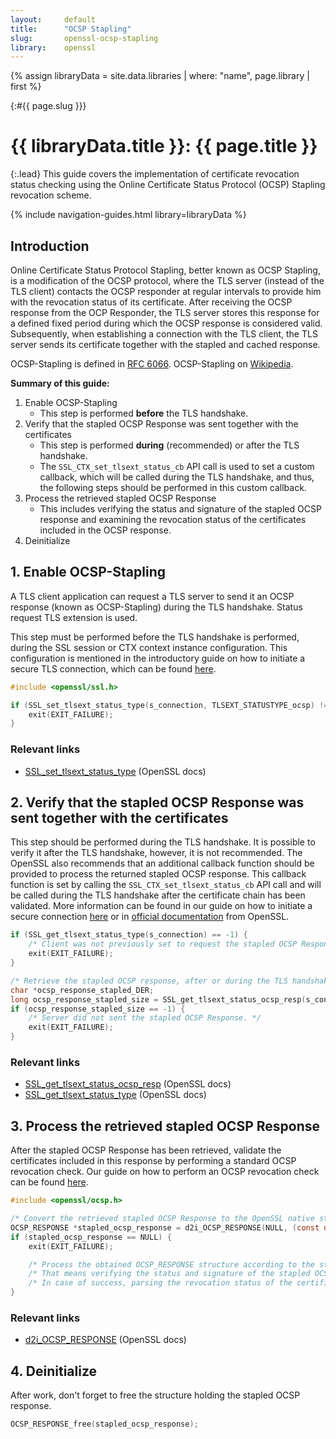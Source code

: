 ```yaml
---
layout:     default
title:      "OCSP Stapling"
slug:       openssl-ocsp-stapling
library:    openssl
---
```


{% assign libraryData = site.data.libraries | where: "name", page.library | first %}
<div class="section"><div class="container" markdown="1">

{:#{{ page.slug }}}

# {{ libraryData.title }}: {{ page.title }}

{:.lead}
This guide covers the implementation of certificate revocation status checking using the Online Certificate Status Protocol (OCSP) Stapling revocation scheme.

{% include navigation-guides.html library=libraryData %}

</div></div>
<div class="section"><div class="container" markdown="1">

## Introduction

Online Certificate Status Protocol Stapling, better known as OCSP Stapling, is a modification of the OCSP protocol, where the TLS server (instead of the TLS client) contacts the OCSP responder at regular intervals to provide him with the revocation status of its certificate. After receiving the OCSP response from the OCP Responder, the TLS server stores this response for a defined fixed period during which the OCSP response is considered valid. Subsequently, when establishing a connection with the TLS client, the TLS server sends its certificate together with the stapled and cached response.

OCSP-Stapling is defined in [RFC 6066](https://www.rfc-editor.org/info/rfc6066).
OCSP-Stapling on [Wikipedia](https://en.wikipedia.org/wiki/OCSP_stapling).

**Summary of this guide:**

1. Enable OCSP-Stapling
   - This step is performed **before** the TLS handshake.
2. Verify that the stapled OCSP Response was sent together with the certificates
   - This step is performed **during** (recommended) or after the TLS handshake.
   - The `SSL_CTX_set_tlsext_status_cb` API call is used to set a custom callback, which will be called during the TLS handshake, and thus, the following steps should be performed in this custom callback.
3. Process the retrieved stapled OCSP Response
   - This includes verifying the status and signature of the stapled OCSP response and examining the revocation status of the certificates included in the OCSP response.
4. Deinitialize

</div></div>
<div class="section"><div class="container" markdown="1">

## 1. Enable OCSP-Stapling

A TLS client application can request a TLS server to send it an OCSP response (known as OCSP-Stapling) during the TLS handshake. Status request TLS extension is used.

This step must be performed before the TLS handshake is performed, during the SSL session or CTX context instance configuration. This configuration is mentioned in the introductory guide on how to initiate a secure TLS connection, which can be found [here](/guides/openssl).

```c
#include <openssl/ssl.h>

if (SSL_set_tlsext_status_type(s_connection, TLSEXT_STATUSTYPE_ocsp) != 1) {
    exit(EXIT_FAILURE);
}
```

### Relevant links

- [SSL_set_tlsext_status_type](https://www.openssl.org/docs/man1.1.1/man3/SSL_set_tlsext_status_type.html) (OpenSSL docs)

</div></div>
<div class="section"><div class="container" markdown="1">

## 2. Verify that the stapled OCSP Response was sent together with the certificates

This step should be performed during the TLS handshake. It is possible to verify it after the TLS handshake, however, it is not recommended. The OpenSSL also recommends that an additional callback function should be provided to process the returned stapled OCSP response. This callback function is set by calling the `SSL_CTX_set_tlsext_status_cb` API call and will be called during the TLS handshake after the certificate chain has been validated. More information can be found in our guide on how to initiate a secure connection [here](/guides/openssl) or in [official documentation](https://www.openssl.org/docs/manmaster/man3/SSL_CTX_set_tlsext_status_cb.html) from OpenSSL.

```c
if (SSL_get_tlsext_status_type(s_connection) == -1) {
    /* Client was not previously set to request the stapled OCSP Response. */
    exit(EXIT_FAILURE);
}

/* Retrieve the stapled OCSP response, after or during the TLS handshake. */
char *ocsp_response_stapled_DER;
long ocsp_response_stapled_size = SSL_get_tlsext_status_ocsp_resp(s_connection, &ocsp_response_stapled_DER);
if (ocsp_response_stapled_size == -1) {
    /* Server did not sent the stapled OCSP Response. */
    exit(EXIT_FAILURE);
}
```

### Relevant links

- [SSL_get_tlsext_status_ocsp_resp](https://www.openssl.org/docs/man1.1.1/man3/SSL_get_tlsext_status_ocsp_resp.html) (OpenSSL docs)
- [SSL_get_tlsext_status_type](https://www.openssl.org/docs/manmaster/man3/SSL_get_tlsext_status_type.html) (OpenSSL docs)

</div></div>
<div class="section"><div class="container" markdown="1">

## 3. Process the retrieved stapled OCSP Response

After the stapled OCSP Response has been retrieved, validate the certificates included in this response by performing a standard OCSP revocation check. Our guide on how to perform an OCSP revocation check can be found [here](/guides/openssl-ocsp).

```c
#include <openssl/ocsp.h>

/* Convert the retrieved stapled OCSP Response to the OpenSSL native structure. */
OCSP_RESPONSE *stapled_ocsp_response = d2i_OCSP_RESPONSE(NULL, (const unsigned char **) &ocsp_response_stapled_DER, ocsp_response_stapled_size);
if (stapled_ocsp_response == NULL) {
    exit(EXIT_FAILURE);

    /* Process the obtained OCSP_RESPONSE structure according to the steps found in the OCSP guide. */
    /* That means verifying the status and signature of the stapled OCSP response. */
    /* In case of success, parsing the revocation status of the certificates included in this OCSP response. */
}
```

### Relevant links

- [d2i_OCSP_RESPONSE](https://www.openssl.org/docs/man1.1.1/man3/d2i_OCSP_RESPONSE.html) (OpenSSL docs)

</div></div>
<div class="section"><div class="container" markdown="1">

## 4. Deinitialize

After work, don't forget to free the structure holding the stapled OCSP response.

```c
OCSP_RESPONSE_free(stapled_ocsp_response);
```
